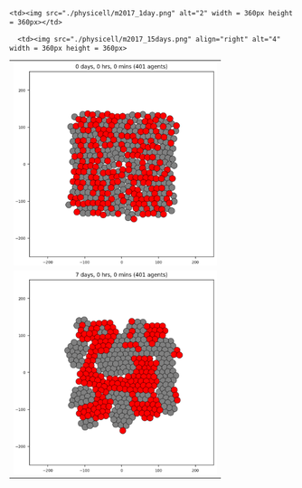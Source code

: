 <table>
  <tr>
    <td> <img src="./physicell/m2017_t0.png"  alt="1" width = 360px height = 360px></td>

    <td><img src="./physicell/m2017_1day.png" alt="2" width = 360px height = 360px></td>
   </tr> 
   <tr>
      <td><img src="./physicell/m2017_7days.png" alt="3" width = 360px height = 360px></td>

      <td><img src="./physicell/m2017_15days.png" align="right" alt="4" width = 360px height = 360px>
  </td>
  </tr>
</table>
